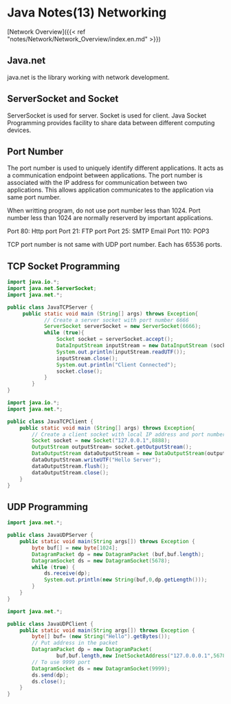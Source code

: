 # Java Notes(13) Networking



[Network Overview]({{<  ref "notes/Network/Network_Overview/index.en.md"  >}})


## Java.net

java.net is the library working with network development.


## ServerSocket and Socket

ServerSocket is used for server. Socket is used for client. Java Socket Programming provides facility to share data between different computing devices.


## Port Number

The port number is used to uniquely identify different applications. It acts as a communication endpoint between applications. The port number is associated with the IP address for communication between two applications. This allows application communicates to the application via same port number. 

When writting program, do not use port number less than 1024. Port number less than 1024 are normally reserverd by important applications.

Port 80: Http port
Port 21: FTP port
Port 25: SMTP Email
Port 110: POP3

TCP port number is not same with UDP port number. Each has 65536 ports.


## TCP Socket Programming

```java
import java.io.*;
import java.net.ServerSocket;
import java.net.*;

public class JavaTCPServer {
	 public static void main (String[] args) throws Exception{
	        // Create a server socket with port number 6666
	        ServerSocket serverSocket = new ServerSocket(6666);
	        while (true){
	            Socket socket = serverSocket.accept();
	            DataInputStream inputStream = new DataInputStream (socket.getInputStream());
	            System.out.println(inputStream.readUTF());
	            inputStream.close();
	            System.out.println("Client Connected");
	            socket.close();
	        }
	    }
}
```

```java
import java.io.*;
import java.net.*;

public class JavaTCPClient {
    public static void main (String[] args) throws Exception{
        // Create a client socket with local IP address and port number
        Socket socket = new Socket("127.0.0.1",8888);
        OutputStream outputStream= socket.getOutputStream();
        DataOutputStream dataOutputStream = new DataOutputStream(outputStream);
        dataOutputStream.writeUTF("Hello Server");
        dataOutputStream.flush();
        dataOutputStream.close();
    }
}
```

## UDP Programming

```java
import java.net.*;

public class JavaUDPServer {
	public static void main(String args[]) throws Exception {
		byte buf[] = new byte[1024];
		DatagramPacket dp = new DatagramPacket (buf,buf.length);
		DatagramSocket ds = new DatagramSocket(5678);
		while (true) {
			ds.receive(dp);
			System.out.println(new String(buf,0,dp.getLength()));
		}
	}
}
```

```java
import java.net.*;

public class JavaUDPClient {
	public static void main(String args[]) throws Exception {
		byte[] buf= (new String("Hello").getBytes());
        // Put address in the packet
		DatagramPacket dp = new DatagramPacket(
				buf,buf.length,new InetSocketAddress("127.0.0.0.1",5678));
        // To use 9999 port
		DatagramSocket ds = new DatagramSocket(9999);
		ds.send(dp);
		ds.close();
	}
}
```

